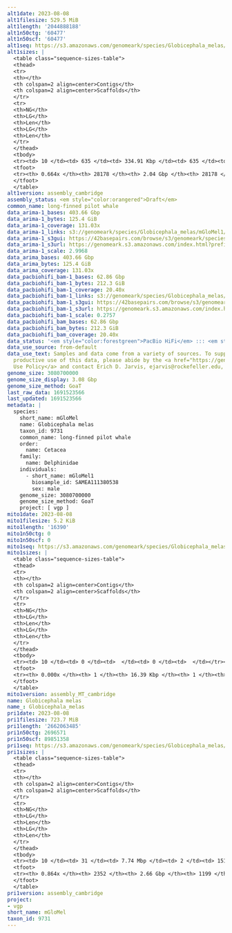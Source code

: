```yaml
---
alt1date: 2023-08-08
alt1filesize: 529.5 MiB
alt1length: '2044888188'
alt1n50ctg: '60477'
alt1n50scf: '60477'
alt1seq: https://s3.amazonaws.com/genomeark/species/Globicephala_melas/mGloMel1/assembly_cambridge/mGloMel1.alt.asm.20230808.fasta.gz
alt1sizes: |
  <table class="sequence-sizes-table">
  <thead>
  <tr>
  <th></th>
  <th colspan=2 align=center>Contigs</th>
  <th colspan=2 align=center>Scaffolds</th>
  </tr>
  <tr>
  <th>NG</th>
  <th>LG</th>
  <th>Len</th>
  <th>LG</th>
  <th>Len</th>
  </tr>
  </thead>
  <tbody>
  <tr><td> 10 </td><td> 635 </td><td> 334.91 Kbp </td><td> 635 </td><td> 334.91 Kbp </td></tr><tr><td> 20 </td><td> 1777 </td><td> 225.66 Kbp </td><td> 1777 </td><td> 225.66 Kbp </td></tr><tr><td> 30 </td><td> 3438 </td><td> 155.14 Kbp </td><td> 3438 </td><td> 155.14 Kbp </td></tr><tr><td> 40 </td><td> 5866 </td><td> 104.28 Kbp </td><td> 5866 </td><td> 104.28 Kbp </td></tr><tr style="background-color:#cccccc;"><td> 50 </td><td> 9719 </td><td> 60.48 Kbp </td><td> 9719 </td><td> 60.48 Kbp </td></tr><tr><td> 60 </td><td> 17477 </td><td> 26.50 Kbp </td><td> 17477 </td><td> 26.50 Kbp </td></tr><tr><td> 70 </td><td> 0 </td><td>  </td><td> 0 </td><td>  </td></tr><tr><td> 80 </td><td> 0 </td><td>  </td><td> 0 </td><td>  </td></tr><tr><td> 90 </td><td> 0 </td><td>  </td><td> 0 </td><td>  </td></tr><tr><td> 100 </td><td> 0 </td><td>  </td><td> 0 </td><td>  </td></tr></tbody>
  <tfoot>
  <tr><th> 0.664x </th><th> 28178 </th><th> 2.04 Gbp </th><th> 28178 </th><th> 2.04 Gbp </th></tr>
  </tfoot>
  </table>
alt1version: assembly_cambridge
assembly_status: <em style="color:orangered">Draft</em>
common_name: long-finned pilot whale
data_arima-1_bases: 403.66 Gbp
data_arima-1_bytes: 125.4 GiB
data_arima-1_coverage: 131.03x
data_arima-1_links: s3://genomeark/species/Globicephala_melas/mGloMel1/genomic_data/arima/<br>
data_arima-1_s3gui: https://42basepairs.com/browse/s3/genomeark/species/Globicephala_melas/mGloMel1/genomic_data/arima/
data_arima-1_s3url: https://genomeark.s3.amazonaws.com/index.html?prefix=species/Globicephala_melas/mGloMel1/genomic_data/arima/
data_arima-1_scale: 2.9968
data_arima_bases: 403.66 Gbp
data_arima_bytes: 125.4 GiB
data_arima_coverage: 131.03x
data_pacbiohifi_bam-1_bases: 62.86 Gbp
data_pacbiohifi_bam-1_bytes: 212.3 GiB
data_pacbiohifi_bam-1_coverage: 20.40x
data_pacbiohifi_bam-1_links: s3://genomeark/species/Globicephala_melas/mGloMel1/genomic_data/pacbio_hifi/<br>
data_pacbiohifi_bam-1_s3gui: https://42basepairs.com/browse/s3/genomeark/species/Globicephala_melas/mGloMel1/genomic_data/pacbio_hifi/
data_pacbiohifi_bam-1_s3url: https://genomeark.s3.amazonaws.com/index.html?prefix=species/Globicephala_melas/mGloMel1/genomic_data/pacbio_hifi/
data_pacbiohifi_bam-1_scale: 0.2757
data_pacbiohifi_bam_bases: 62.86 Gbp
data_pacbiohifi_bam_bytes: 212.3 GiB
data_pacbiohifi_bam_coverage: 20.40x
data_status: '<em style="color:forestgreen">PacBio HiFi</em> ::: <em style="color:forestgreen">Arima</em>'
data_use_source: from-default
data_use_text: Samples and data come from a variety of sources. To support fair and
  productive use of this data, please abide by the <a href="https://genome10k.soe.ucsc.edu/data-use-policies/">Data
  Use Policy</a> and contact Erich D. Jarvis, ejarvis@rockefeller.edu, with any questions.
genome_size: 3080700000
genome_size_display: 3.08 Gbp
genome_size_method: GoaT
last_raw_data: 1691523566
last_updated: 1691523566
metadata: |
  species:
    short_name: mGloMel
    name: Globicephala melas
    taxon_id: 9731
    common_name: long-finned pilot whale
    order:
      name: Cetacea
    family:
      name: Delphinidae
    individuals:
      - short_name: mGloMel1
        biosample_id: SAMEA111380538
        sex: male
    genome_size: 3080700000
    genome_size_method: GoaT
    project: [ vgp ]
mito1date: 2023-08-08
mito1filesize: 5.2 KiB
mito1length: '16390'
mito1n50ctg: 0
mito1n50scf: 0
mito1seq: https://s3.amazonaws.com/genomeark/species/Globicephala_melas/mGloMel1/assembly_MT_cambridge/mGloMel1.MT.20230808.fasta.gz
mito1sizes: |
  <table class="sequence-sizes-table">
  <thead>
  <tr>
  <th></th>
  <th colspan=2 align=center>Contigs</th>
  <th colspan=2 align=center>Scaffolds</th>
  </tr>
  <tr>
  <th>NG</th>
  <th>LG</th>
  <th>Len</th>
  <th>LG</th>
  <th>Len</th>
  </tr>
  </thead>
  <tbody>
  <tr><td> 10 </td><td> 0 </td><td>  </td><td> 0 </td><td>  </td></tr><tr><td> 20 </td><td> 0 </td><td>  </td><td> 0 </td><td>  </td></tr><tr><td> 30 </td><td> 0 </td><td>  </td><td> 0 </td><td>  </td></tr><tr><td> 40 </td><td> 0 </td><td>  </td><td> 0 </td><td>  </td></tr><tr style="background-color:#cccccc;"><td> 50 </td><td> 0 </td><td style="background-color:#ff8888;">  </td><td> 0 </td><td style="background-color:#ff8888;">  </td></tr><tr><td> 60 </td><td> 0 </td><td>  </td><td> 0 </td><td>  </td></tr><tr><td> 70 </td><td> 0 </td><td>  </td><td> 0 </td><td>  </td></tr><tr><td> 80 </td><td> 0 </td><td>  </td><td> 0 </td><td>  </td></tr><tr><td> 90 </td><td> 0 </td><td>  </td><td> 0 </td><td>  </td></tr><tr><td> 100 </td><td> 0 </td><td>  </td><td> 0 </td><td>  </td></tr></tbody>
  <tfoot>
  <tr><th> 0.000x </th><th> 1 </th><th> 16.39 Kbp </th><th> 1 </th><th> 16.39 Kbp </th></tr>
  </tfoot>
  </table>
mito1version: assembly_MT_cambridge
name: Globicephala melas
name_: Globicephala_melas
pri1date: 2023-08-08
pri1filesize: 723.7 MiB
pri1length: '2662063485'
pri1n50ctg: 2696571
pri1n50scf: 89851358
pri1seq: https://s3.amazonaws.com/genomeark/species/Globicephala_melas/mGloMel1/assembly_cambridge/mGloMel1.pri.asm.20230808.fasta.gz
pri1sizes: |
  <table class="sequence-sizes-table">
  <thead>
  <tr>
  <th></th>
  <th colspan=2 align=center>Contigs</th>
  <th colspan=2 align=center>Scaffolds</th>
  </tr>
  <tr>
  <th>NG</th>
  <th>LG</th>
  <th>Len</th>
  <th>LG</th>
  <th>Len</th>
  </tr>
  </thead>
  <tbody>
  <tr><td> 10 </td><td> 31 </td><td> 7.74 Mbp </td><td> 2 </td><td> 151.72 Mbp </td></tr><tr><td> 20 </td><td> 79 </td><td> 5.63 Mbp </td><td> 5 </td><td> 123.14 Mbp </td></tr><tr><td> 30 </td><td> 141 </td><td> 4.38 Mbp </td><td> 7 </td><td> 108.12 Mbp </td></tr><tr><td> 40 </td><td> 219 </td><td> 3.52 Mbp </td><td> 10 </td><td> 101.77 Mbp </td></tr><tr style="background-color:#cccccc;"><td> 50 </td><td> 319 </td><td style="background-color:#88ff88;"> 2.70 Mbp </td><td> 13 </td><td style="background-color:#88ff88;"> 89.85 Mbp </td></tr><tr><td> 60 </td><td> 450 </td><td> 2.07 Mbp </td><td> 17 </td><td> 83.95 Mbp </td></tr><tr><td> 70 </td><td> 639 </td><td> 1.28 Mbp </td><td> 21 </td><td> 62.92 Mbp </td></tr><tr><td> 80 </td><td> 999 </td><td> 0.53 Mbp </td><td> 96 </td><td> 0.94 Mbp </td></tr><tr><td> 90 </td><td> 0 </td><td>  </td><td> 0 </td><td>  </td></tr><tr><td> 100 </td><td> 0 </td><td>  </td><td> 0 </td><td>  </td></tr></tbody>
  <tfoot>
  <tr><th> 0.864x </th><th> 2352 </th><th> 2.66 Gbp </th><th> 1199 </th><th> 2.66 Gbp </th></tr>
  </tfoot>
  </table>
pri1version: assembly_cambridge
project:
- vgp
short_name: mGloMel
taxon_id: 9731
---
```

